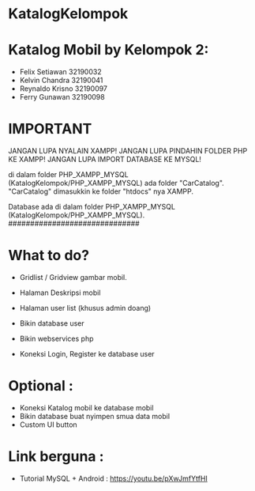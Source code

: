 # KatalogKelompok
# Katalog Mobil by Kelompok 2:
- Felix Setiawan 32190032
- Kelvin Chandra 32190041
- Reynaldo Krisno 32190097
- Ferry Gunawan 32190098

# IMPORTANT #
JANGAN LUPA NYALAIN XAMPP!
JANGAN LUPA PINDAHIN FOLDER PHP KE XAMPP!
JANGAN LUPA IMPORT DATABASE KE MYSQL!

di dalam folder PHP_XAMPP_MYSQL (KatalogKelompok/PHP_XAMPP_MYSQL) ada folder "CarCatalog".
"CarCatalog" dimasukkin ke folder "htdocs" nya XAMPP.

Database ada di dalam folder PHP_XAMPP_MYSQL (KatalogKelompok/PHP_XAMPP_MYSQL).
##############################

# What to do?
- Gridlist / Gridview gambar mobil.
- Halaman Deskripsi mobil
- Halaman user list (khusus admin doang)

- Bikin database user
- Bikin webservices php
- Koneksi Login, Register ke database user

# Optional :
- Koneksi Katalog mobil ke database mobil
- Bikin database buat nyimpen smua data mobil
- Custom UI button

# Link berguna :
- Tutorial MySQL + Android : https://youtu.be/pXwJmfYtfHI